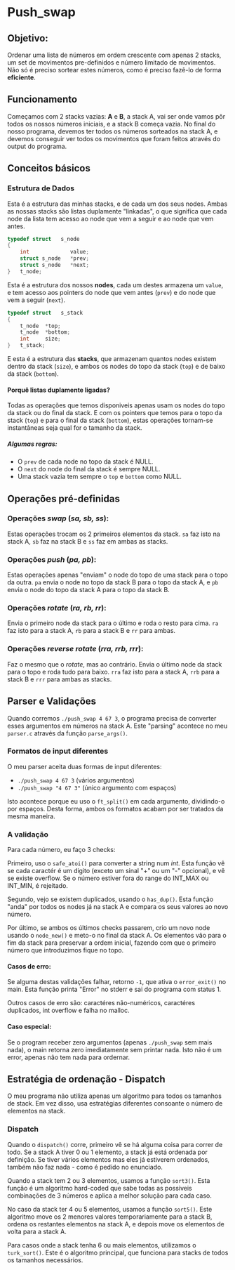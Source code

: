 # Push_swap

## Objetivo:

Ordenar uma lista de números em ordem crescente com apenas 2 stacks, um set de movimentos pre-definidos e número limitado de movimentos. Não só é preciso sortear estes números, como é preciso fazê-lo de forma **eficiente**.

## Funcionamento

Começamos com 2 stacks vazias: **A** e **B**, a stack A, vai ser onde vamos pôr todos os nossos números iniciais, e a stack B começa vazia. No final do nosso programa, devemos ter todos os números sorteados na stack A, e devemos conseguir ver todos os movimentos que foram feitos através do output do programa.

## Conceitos básicos

### Estrutura de Dados

Esta é a estrutura das minhas stacks, e de cada um dos seus nodes. Ambas as nossas stacks são listas duplamente "linkadas", o que significa que cada node da lista tem acesso ao node que vem a seguir e ao node que vem antes.

```c
typedef struct   s_node
{
    int             value;
    struct s_node   *prev;
    struct s_node   *next;
}   t_node;
```

Esta é a estrutura dos nossos **nodes**, cada um destes armazena um `value`, e tem acesso aos pointers do node que vem antes (`prev`) e do node que vem a seguir (`next`).

```c
typedef struct   s_stack
{
    t_node  *top;
    t_node  *bottom;
    int     size;
}   t_stack;
```

E esta é a estrutura das **stacks**, que armazenam quantos nodes existem dentro da stack (`size`), e ambos os nodes do topo da stack (`top`) e de baixo da stack (`bottom`).

#### Porquê listas duplamente ligadas?

Todas as operações que temos disponiveis apenas usam os nodes do topo da stack ou do final da stack. E com os pointers que temos para o topo da stack (`top`) e para o final da stack (`bottom`), estas operações tornam-se instantâneas seja qual for o tamanho da stack.

##### Algumas regras:

- O `prev` de cada node no topo da stack é NULL.
- O `next` do node do final da stack é sempre NULL.
- Uma stack vazia tem sempre o `top` e `bottom` como NULL.

## Operações pré-definidas

### Operações _swap_ (*sa, sb, ss*):

Estas operações trocam os 2 primeiros elementos da stack. `sa` faz isto na stack A, `sb` faz na stack B e `ss` faz em ambas as stacks.

### Operações _push_ (*pa, pb*):

Estas operações apenas "enviam" o node do topo de uma stack para o topo da outra. `pa` envia o node no topo da stack B para o topo da stack A, e `pb` envia o node do topo da stack A para o topo da stack B.

### Operações *rotate* (*ra, rb, rr*):

Envia o primeiro node da stack para o último e roda o resto para cima. `ra` faz isto para a stack A, `rb` para a stack B e `rr` para ambas.

### Operações *reverse rotate* (*rra, rrb, rrr*):

Faz o mesmo que o *rotate*, mas ao contrário. Envia o último node da stack para o topo e roda tudo para baixo. `rra` faz isto para a stack A, `rrb` para a stack B e `rrr` para ambas as stacks.

## Parser e Validações

Quando corremos `./push_swap 4 67 3`, o programa precisa de converter esses argumentos em números na stack A. Este "parsing" acontece no meu `parser.c` através da função `parse_args()`.

### Formatos de input diferentes

O meu parser aceita duas formas de input diferentes:

- `./push_swap 4 67 3` (vários argumentos)
- `./push_swap "4 67 3"` (único argumento com espaços)

Isto acontece porque eu uso o `ft_split()` em cada argumento, dividindo-o por espaços. Desta forma, ambos os formatos acabam por ser tratados da mesma maneira.

### A validação

Para cada número, eu faço 3 checks:

Primeiro, uso o `safe_atoi()` para converter a string num _int_. Esta função vê se cada caractér é um digito (exceto um sinal "+" ou um "-" opcional), e vê se existe overflow. Se o número estiver fora do range do INT_MAX ou INT_MIN, é rejeitado.

Segundo, vejo se existem duplicados, usando o `has_dup()`. Esta função "anda" por todos os nodes já na stack A e compara os seus valores ao novo número.

Por último, se ambos os últimos checks passarem, crio um novo node usando o `node_new()` e meto-o no final da stack A. Os elementos vão para o fim da stack para preservar a ordem inicial, fazendo com que o primeiro número que introduzimos fique no topo.

#### Casos de erro:

Se alguma destas validações falhar, retorno `-1`, que ativa o `error_exit()` no main. Esta função printa "Error" no stderr e sai do programa com status 1.

Outros casos de erro são: caractéres não-numéricos, caractéres duplicados, int overflow e falha no malloc.

#### Caso especial:

Se o program receber zero argumentos (apenas `./push_swap` sem mais nada), o main retorna zero imediatamente sem printar nada. Isto não é um error, apenas não tem nada para ordernar.

## Estratégia de ordenação - Dispatch

O meu programa não utiliza apenas um algoritmo para todos os tamanhos de stack. Em vez disso, usa estratégias diferentes consoante o número de elementos na stack.

### Dispatch

Quando o `dispatch()` corre, primeiro vê se há alguma coisa para correr de todo. Se a stack A tiver 0 ou 1 elemento, a stack já está ordenada por definição. Se tiver vários elementos mas eles já estiverem ordenados, também não faz nada - como é pedido no enunciado.

Quando a stack tem 2 ou 3 elementos, usamos a função `sort3()`. Esta função é um algoritmo hard-coded que sabe todas as possiveis combinações de 3 números e aplica a melhor solução para cada caso.

No caso da stack ter 4 ou 5 elementos, usamos a função `sort5()`. Este algoritmo move os 2 menores valores temporariamente para a stack B, ordena os restantes elementos na stack A, e depois move os elementos de volta para a stack A.

Para casos onde a stack tenha 6 ou mais elementos, utilizamos o `turk_sort()`. Este é o algoritmo principal, que funciona para stacks de todos os tamanhos necessários.


